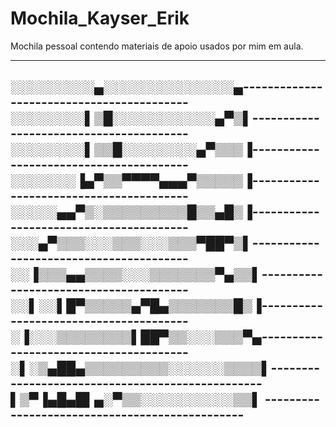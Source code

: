 # Mochila_Kayser_Erik

Mochila pessoal contendo materiais de apoio usados por mim em aula.

-----------------------------------------------------------------------------------------------------------------------------------------------------------------------------------


░░░░░░░░░▄░░░░░░░░░░░░░░▄------------------------------------------
░░░░░░░░▌▒█░░░░░░░░░░░▄▀▒▌----------------------------------------
░░░░░░░░▌▒▒█░░░░░░░░▄▀▒▒▒▐----------------------------------------
░░░░░░░▐▄▀▒▒▀▀▀▀▄▄▄▀▒▒▒▒▒▐----------------------------------------
░░░░░▄▄▀▒░▒▒▒▒▒▒▒▒▒█▒▒▄█▒▐----------------------------------------
░░░▄▀▒▒▒░░░▒▒▒░░░▒▒▒▀██▀▒▌----------------------------------------
░░▐▒▒▒▄▄▒▒▒▒░░░▒▒▒▒▒▒▒▀▄▒▒▌---------------------------------------
░░▌░░▌█▀▒▒▒▒▒▄▀█▄▒▒▒▒▒▒▒█▒▐---------------------------------------
░▐░░░▒▒▒▒▒▒▒▒▌██▀▒▒░░░▒▒▒▀▄---------------------------------------
░▌░▒▄██▄▒▒▒▒▒▒▒▒▒░░░░░░▒▒▒▒▌-------------------------------------------------
▌▒▀▐▄█▄█▌▄░▀▒▒░░░░░░░░░░▒▒▌ -----------------------------------------------
-------------------------------------------------------------------------------------

